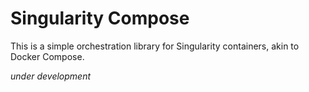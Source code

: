 # Singularity Compose

This is a simple orchestration library for Singularity containers, akin to
Docker Compose. 

*under development*
